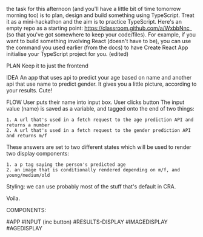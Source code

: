 the task for this afternoon (and you'll have a little bit of time tomorrow morning too) is to plan, design and build something using TypeScript. Treat it as a mini-hackathon and the aim is to practice TypeScript. Here's an empty repo as a starting point: https://classroom.github.com/a/WxbbNnc_ (so that you've got somewhere to keep your code/files).
For example, if you want to build something involving React (doesn't have to be), you can use the command you used earlier (from the docs) to have Create React App initialise your TypeScript project for you. (edited) 

PLAN
Keep it to just the frontend

IDEA
An app that uses api to predict your age based on name and another api that use name to predict gender. It gives you a little picture, according to your results. Cute!

FLOW
User puts their name into input box.
User clicks button 
The input value (name) is saved as a variable, and tagged onto the end of two things:

    1. A url that's used in a fetch request to the age prediction API and returns a number
    2. A url that's used in a fetch request to the gender prediction API and returns m/f
    
These answers are set to two different states which will be used to render two display components:

    1. a p tag saying the person's predicted age
    2. an image that is conditionally rendered depending on m/f, and young/medium/old

Styling: we can use probably most of the stuff that's default in CRA. 

Voila. 


COMPONENTS:

#APP
#INPUT (inc button)
#RESULTS-DISPLAY
    #IMAGEDISPLAY
    #AGEDISPLAY